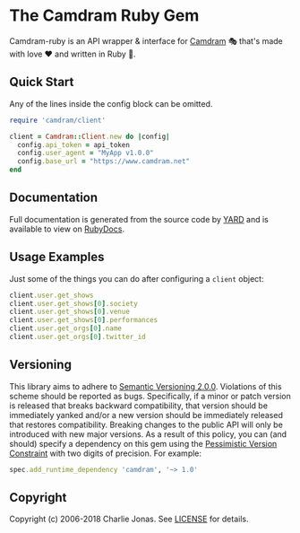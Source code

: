 # The Camdram Ruby Gem

Camdram-ruby is an API wrapper & interface for [Camdram](https://www.camdram.net) 🎭 that's made with love ❤️ and written in Ruby 💎.

## Quick Start
Any of the lines inside the config block can be omitted.
```ruby
require 'camdram/client'

client = Camdram::Client.new do |config|
  config.api_token = api_token
  config.user_agent = "MyApp v1.0.0"
  config.base_url = "https://www.camdram.net"
end
```

## Documentation
Full documentation is generated from the source code by [YARD](https://yardoc.org) and is available to view on
[RubyDocs](https://www.rubydoc.info/github/CHTJonas/camdram-ruby).

## Usage Examples
Just some of the things you can do after configuring a `client` object:
```ruby
client.user.get_shows
client.user.get_shows[0].society
client.user.get_shows[0].venue
client.user.get_shows[0].performances
client.user.get_orgs[0].name
client.user.get_orgs[0].twitter_id
```

## Versioning
This library aims to adhere to [Semantic Versioning 2.0.0](http://semver.org/).
Violations of this scheme should be reported as bugs.
Specifically, if a minor or patch version is released that breaks backward compatibility,
that version should be immediately yanked and/or a new version should be immediately released that restores compatibility.
Breaking changes to the public API will only be introduced with new major versions.
As a result of this policy, you can (and should) specify a dependency on this gem using the
[Pessimistic Version Constraint](http://guides.rubygems.org/patterns/#pessimistic-version-constraint) with two digits of precision.
For example:
```ruby
spec.add_runtime_dependency 'camdram', '~> 1.0'
```

## Copyright
Copyright (c) 2006-2018 Charlie Jonas.
See [LICENSE](LICENSE) for details.
